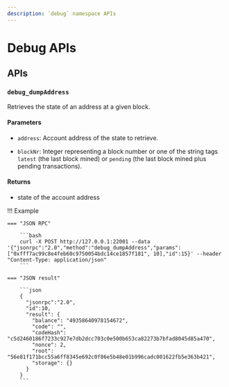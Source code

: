 ```yaml
---
description: `debug` namespace APIs
---
```


# Debug APIs

## APIs

### `debug_dumpAddress`

Retrieves the state of an address at a given block.

#### Parameters

* `address`: Account address of the state to retrieve.

* `blockNr`: Integer representing a block number or one of the string tags `latest` (the last block mined) or `pending`
  (the last block mined plus pending transactions).

#### Returns

* state of the account address

!!! Example

    === "JSON RPC"

        ```bash
        curl -X POST http://127.0.0.1:22001 --data '{"jsonrpc":"2.0","method":"debug_dumpAddress","params":["0xfff7ac99c8e4feb60c9750054bdc14ce1857f181", 10],"id":15}' --header "Content-Type: application/json"
        ```

    === "JSON result"

        ```json
        {
          "jsonrpc":"2.0",
          "id":10,
          "result": {
            "balance": "49358640978154672",
            "code": "",
            "codeHash": "c5d2460186f7233c927e7db2dcc703c0e500b653ca82273b7bfad8045d85a470",
            "nonce": 2,
            "root": "56e81f171bcc55a6ff8345e692c0f86e5b48e01b996cadc001622fb5e363b421",
            "storage": {}
          }
        }
        ```
